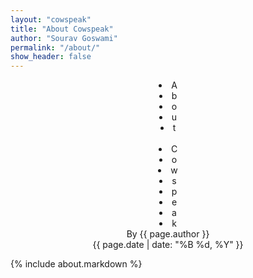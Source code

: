 ```yaml
---
layout: "cowspeak"
title: "About Cowspeak"
author: "Sourav Goswami"
permalink: "/about/"
show_header: false
---
```


<center>
	<div class="head nowrap">
		<li class="lighting" style="animation-delay: 0s;">A</li>
		<li class="lighting" style="animation-delay: 0.1s;">b</li>
		<li class="lighting" style="animation-delay: 0.2s;">o</li>
		<li class="lighting" style="animation-delay: 0.3s;">u</li>
		<li class="lighting" style="animation-delay: 0.4s;">t</li>
		&nbsp;&nbsp;&nbsp;&nbsp;
		<li class="lighting" style="animation-delay: 0.5s;">C</li>
		<li class="lighting" style="animation-delay: 0.6s;">o</li>
		<li class="lighting" style="animation-delay: 0.7s;">w</li>
		<li class="lighting" style="animation-delay: 0.8s;">s</li>
		<li class="lighting" style="animation-delay: 0.9s;">p</li>
		<li class="lighting" style="animation-delay: 1s;">e</li>
		<li class="lighting" style="animation-delay: 1.1s;">a</li>
		<li class="lighting" style="animation-delay: 1.2s;">k</li>
	</div>
</center>

<center><span class="rgb nowrap">By {{ page.author }}</span></center>
<center><span class="rgb nowrap">{{ page.date | date: "%B %d, %Y" }}</span></center>

{% include about.markdown %}

